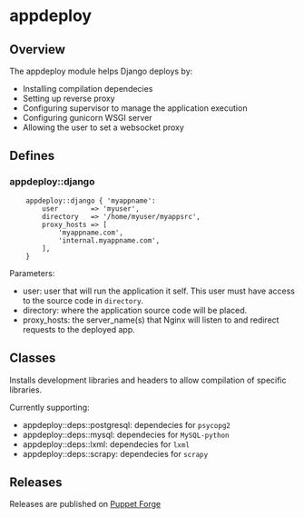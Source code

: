# appdeploy

## Overview

The appdeploy module helps Django deploys by:

* Installing compilation dependecies
* Setting up reverse proxy
* Configuring supervisor to manage the application execution
* Configuring gunicorn WSGI server
* Allowing the user to set a websocket proxy

## Defines

### appdeploy::django

```puppet
    appdeploy::django { 'myappname':
        user        => 'myuser',
        directory   => '/home/myuser/myappsrc',
        proxy_hosts => [
            'myappname.com',
            'internal.myappname.com',
        ],
    }
```

Parameters:

* user: user that will run the application it self. This user must have access to the source code in `directory`.
* directory: where the application source code will be placed.
* proxy_hosts: the server_name(s) that Nginx will listen to and redirect requests to the deployed app.

## Classes

Installs development libraries and headers to allow compilation of specific libraries.

Currently supporting:

* appdeploy::deps::postgresql: dependecies for `psycopg2`
* appdeploy::deps::mysql: dependecies for `MySQL-python`
* appdeploy::deps::lxml: dependecies for `lxml`
* appdeploy::deps::scrapy: dependecies for `scrapy`


## Releases

Releases are published on [Puppet Forge](https://forge.puppetlabs.com/tracywebtech/appdeploy)
